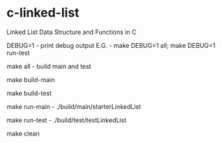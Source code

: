 # c-linked-list
Linked List Data Structure and Functions in C

DEBUG=1 - print debug output
E.G. - make DEBUG=1 all; make DEBUG=1 run-test

make all - build main and test

make build-main

make build-test

make run-main - ./build/main/starterLinkedList

make run-test - ./build/test/testLinkedList

make clean
